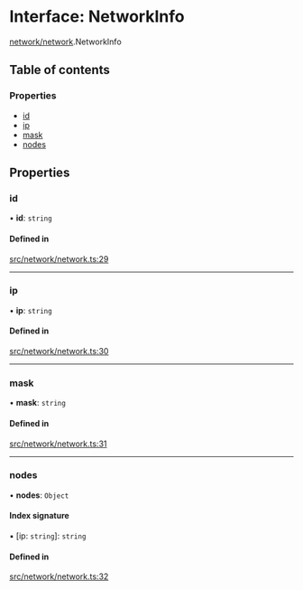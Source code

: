 # Interface: NetworkInfo

[network/network](../modules/network_network).NetworkInfo

## Table of contents

### Properties

- [id](network_network.NetworkInfo#id)
- [ip](network_network.NetworkInfo#ip)
- [mask](network_network.NetworkInfo#mask)
- [nodes](network_network.NetworkInfo#nodes)

## Properties

### id

• **id**: `string`

#### Defined in

[src/network/network.ts:29](https://github.com/golemfactory/golem-js/blob/c28a1b0/src/network/network.ts#L29)

---

### ip

• **ip**: `string`

#### Defined in

[src/network/network.ts:30](https://github.com/golemfactory/golem-js/blob/c28a1b0/src/network/network.ts#L30)

---

### mask

• **mask**: `string`

#### Defined in

[src/network/network.ts:31](https://github.com/golemfactory/golem-js/blob/c28a1b0/src/network/network.ts#L31)

---

### nodes

• **nodes**: `Object`

#### Index signature

▪ [ip: `string`]: `string`

#### Defined in

[src/network/network.ts:32](https://github.com/golemfactory/golem-js/blob/c28a1b0/src/network/network.ts#L32)
